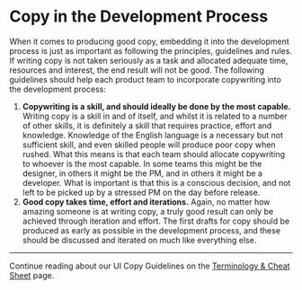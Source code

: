 # Copy in the Development Process

When it comes to producing good copy, embedding it into the development process is just as important as following the principles, guidelines and rules. If writing copy is not taken seriously as a task and allocated adequate time, resources and interest, the end result will not be good. The following guidelines should help each product team to incorporate copywriting into the development process: 

1. **Copywriting is a skill, and should ideally be done by the most capable.** Writing copy is a skill in and of itself, and whilst it is related to a number of other skills, it is definitely a skill that requires practice, effort and knowledge. Knowledge of the English language is a necessary but not sufficient skill, and even skilled people will produce poor copy when rushed. What this means is that each team should allocate copywriting to whoever is the most capable. In some teams this might be the designer, in others it might be the PM, and in others it might be a developer. What is important is that this is a conscious decision, and not left to be picked up by a stressed PM on the day before release.
2. **Good copy takes time, effort and iterations.** Again, no matter how amazing someone is at writing copy, a truly good result can only be achieved through iteration and effort. The first drafts for copy should be produced as early as possible in the development process, and these should be discussed and iterated on much like everything else.


------------------------------------------------------------------------
Continue reading about our UI Copy Guidelines on the [Terminology & Cheat Sheet](//ui.tradeshift.com/#design/copy/terms.html) page.
